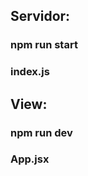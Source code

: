 <h2>Servidor: </h2>
<h3>npm run start </h3>
<h3>index.js </h3>

<h2>View: </h2>
<h3>npm run dev </h3>
<h3>App.jsx </h3>